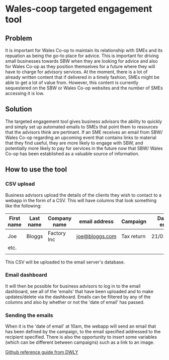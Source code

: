 # Wales-coop targeted engagement tool

## Problem

It is important for Wales Co-op to maintain its relationship with SMEs and its repuation as being the go-to place for advice. This is important for driving small businesses towards SBW when they are looking for advice and also for Wales Co-op as they position themselves for a future where they will have to charge for advisory services. At the moment, there is a lot of already written content that if delivered in a timely fashion, SMEs might be able to get a lot of value from. However, this content is currently sequestered on the SBW or Wales Co-op websites and the number of SMEs accessing it is low.

## Solution

The targeted engagement tool gives business advisors the ability to quickly and simply set up automated emails to SMEs that point them to resources that the advisors think are pertinant. If an SME receives an email from SBW/ Wales Co-op regarding an upcoming event that contains links to material that they find useful, they are more likely to engage with SBW, and potentially more likely to pay for services in the future now that SBW/ Wales Co-op has been established as a valuable source of information.

## How to use the tool

### CSV upload

Business advisors upload the details of the clients they wish to contact to a webapp in the form of a CSV. This will have columns that look something like the following:

|First name |Last name|Company name |email address |Campaign   |Date of email |Recipiant Variable
|---        |---      |---          |---           |---        |---           |---
|Joe        |Bloggs   |Factory Inc  |joe@bloggs.com|Tax return |21/02/2017    |some variable
|etc.       |         |             |              |           |              |
|           |         |             |              |           |              |

This CSV will be uploaded to the email server's database.

### Email dashboard

It will then be possible for business advisors to log in to the email dashboard, see all of the 'emails' that have been uploaded and to make updates/delete via the dashboard. Emails can be filtered by any of the columns and also by whether or not the 'date of email' has passed.

### Sending the emails

When it is the 'date of email' at 10am, the webapp will send an email that has been defined by the campaign, to the email specified addressed to the recipient specified. There is also the opportunity to insert some variables (which can be different between campaigns) such as a link to an image.

[Github reference guide from DWLY](https://github.com/dwyl/github-reference)
